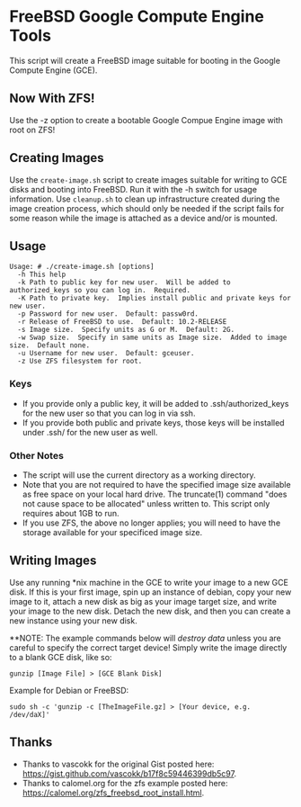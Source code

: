 FreeBSD Google Compute Engine Tools
===================================

This script will create a FreeBSD image suitable for booting in the Google Compute Engine (GCE).

## Now With ZFS!
Use the -z option to create a bootable Google Compue Engine image with root on ZFS!

## Creating Images
Use the `create-image.sh` script to create images suitable for writing to GCE disks and booting into FreeBSD.  Run it with the -h switch for usage information.  Use `cleanup.sh` to clean up infrastructure created during the image creation process, which should only be needed if the script fails for some reason while the image is attached as a device and/or is mounted.

## Usage

    Usage: # ./create-image.sh [options]
      -h This help
      -k Path to public key for new user.  Will be added to authorized_keys so you can log in.  Required.
      -K Path to private key.  Implies install public and private keys for new user.
      -p Password for new user.  Default: passw0rd.
      -r Release of FreeBSD to use.  Default: 10.2-RELEASE
      -s Image size.  Specify units as G or M.  Default: 2G.
      -w Swap size.  Specify in same units as Image size.  Added to image size.  Default none.
      -u Username for new user.  Default: gceuser.
      -z Use ZFS filesystem for root.

### Keys
* If you provide only a public key, it will be added to .ssh/authorized_keys for the new user so that you can log in via ssh.
* If you provide both public and private keys, those keys will be installed under .ssh/ for the new user as well.

### Other Notes
* The script will use the current directory as a working directory.
* Note that you are not required to have the specified image size available as free space on your local hard drive.  The truncate(1) command "does not cause space to be allocated" unless written to.  This script only requires about 1GB to run.
* If you use ZFS, the above no longer applies; you will need to have the storage available for your specificed image size.

## Writing Images
Use any running *nix machine in the GCE to write your image to a new GCE disk.  If this is your first image, spin up an instance of debian, copy your new image to it, attach a new disk as big as your image target size, and write your image to the new disk.  Detach the new disk, and then you can create a new instance using your new disk.

**NOTE: The example commands below will _destroy data_ unless you are careful to specify the correct target device!
Simply write the image directly to a blank GCE disk, like so:
    
    gunzip [Image File] > [GCE Blank Disk]

Example for Debian or FreeBSD:

    sudo sh -c 'gunzip -c [TheImageFile.gz] > [Your device, e.g. /dev/daX]'

## Thanks
* Thanks to vascokk for the original Gist posted here: https://gist.github.com/vascokk/b17f8c59446399db5c97.
* Thanks to calomel.org for the zfs example posted here: https://calomel.org/zfs_freebsd_root_install.html.